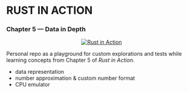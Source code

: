 # RUST IN ACTION
### Chapter 5 — Data in Depth

<p align="center">
  <a href="https://www.manning.com/books/rust-in-action">
    <img src="https://images.manning.com/360/480/resize/book/6/252ec51-15b6-4236-918f-42fd988aff53/McNamara-Rust-RGB.jpg" alt="Rust in Action">
  </a>
</p>

Personal repo as a playground for custom explorations and tests while
learning concepts from Chapter 5 of *Rust in Action*.

- data representation  
- number approximation & custom number format  
- CPU emulator
